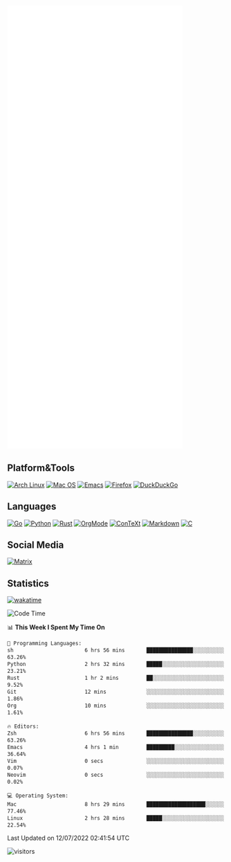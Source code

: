 ![Metrics](https://github.com/SteamedFish/SteamedFish/blob/master/github-metrics.svg)

## Platform&Tools

[![Arch Linux](https://img.shields.io/badge/ArchLinux-1793D1?logo=arch-linux&logoColor=fff&style=flat-square)](https://archlinux.org/)
[![Mac OS](https://img.shields.io/badge/MacOS-000000?style=flat-square&logo=macos&logoColor=F0F0F0)](https://www.apple.com/macos/)
[![Emacs](https://img.shields.io/badge/Emacs-%237F5AB6.svg?&style=flat-square&logo=gnu-emacs&logoColor=white)](https://www.gnu.org/software/emacs/)
[![Firefox](https://img.shields.io/badge/Firefox-FF7139?style=flat-square&logo=Firefox-Browser&logoColor=white)](https://firefox.com/)
[![DuckDuckGo](https://img.shields.io/badge/DuckDuckGo-DE5833?style=flat-square&logo=DuckDuckGo&logoColor=white)](https://duckduckgo.com/)

## Languages

[![Go](https://img.shields.io/badge/Golang-%2300ADD8.svg?style=flat-square&logo=go&logoColor=white)](https://golang.org/)
[![Python](https://img.shields.io/badge/Python-3670A0?style=flat-square&logo=python&logoColor=ffdd54)](https://www.python.org/)
[![Rust](https://img.shields.io/badge/Rust-%23000000.svg?style=flat-square&logo=rust&logoColor=white)](https://www.rust-lang.org/)
[![OrgMode](https://img.shields.io/badge/OrgMode-%23000000.svg?style=flat-square&logo=org&logoColor=white)](https://orgmode.org/)
[![ConTeXt](https://img.shields.io/badge/ConTeXt-%23008080.svg?style=flat-square&logo=latex&logoColor=white)](https://contextgarden.net/)
[![Markdown](https://img.shields.io/badge/MarkDown-%23000000.svg?style=flat-square&logo=markdown&logoColor=white)](https://daringfireball.net/projects/markdown/)
[![C](https://img.shields.io/badge/C-%2300599C.svg?style=flat-square&logo=c&logoColor=white)](https://www.iso.org/standard/74528.html)

## Social Media

[![Matrix](https://img.shields.io/badge/SteamedFish-2CA5E0?style=social&logo=matrix&logoColor=black)](https://matrix.to/#/@i:steamedfish.org)

## Statistics
[![wakatime](https://wakatime.com/badge/user/168280d6-fcf2-4b4f-ad3a-dc4612f35b38.svg)](https://wakatime.com/@168280d6-fcf2-4b4f-ad3a-dc4612f35b38)

<!--START_SECTION:waka-->
![Code Time](http://img.shields.io/badge/Code%20Time-1%2C914%20hrs%2022%20mins-blue)

📊 **This Week I Spent My Time On** 

```text
💬 Programming Languages: 
sh                       6 hrs 56 mins       ███████████████░░░░░░░░░░   63.26% 
Python                   2 hrs 32 mins       █████░░░░░░░░░░░░░░░░░░░░   23.21% 
Rust                     1 hr 2 mins         ██░░░░░░░░░░░░░░░░░░░░░░░   9.52% 
Git                      12 mins             ░░░░░░░░░░░░░░░░░░░░░░░░░   1.86% 
Org                      10 mins             ░░░░░░░░░░░░░░░░░░░░░░░░░   1.61%

🔥 Editors: 
Zsh                      6 hrs 56 mins       ███████████████░░░░░░░░░░   63.26% 
Emacs                    4 hrs 1 min         █████████░░░░░░░░░░░░░░░░   36.64% 
Vim                      0 secs              ░░░░░░░░░░░░░░░░░░░░░░░░░   0.07% 
Neovim                   0 secs              ░░░░░░░░░░░░░░░░░░░░░░░░░   0.02%

💻 Operating System: 
Mac                      8 hrs 29 mins       ███████████████████░░░░░░   77.46% 
Linux                    2 hrs 28 mins       █████░░░░░░░░░░░░░░░░░░░░   22.54%

```


 Last Updated on 12/07/2022 02:41:54 UTC
<!--END_SECTION:waka-->

![visitors](https://visitor-badge.laobi.icu/badge?page_id=SteamedFish.SteamedFish)
